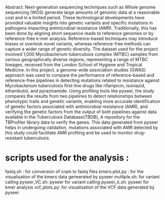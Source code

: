 Abstract:
Next-generation sequencing techniques such as Whole genome sequencing (WGS) generate large amounts of genomic data at a reasonable cost and in a limited period. These technological developments have provided valuable insights into genetic variants and specific mutations in pathogens impacting antimicrobial resistance (AMR). Traditionally, this has been done by aligning short sequence reads to reference genomes or by reference-free k-mer analysis. Reference-based techniques may introduce biases or overlook novel variants, whereas reference-free methods can capture a wider range of genetic diversity. The dataset used for the project involved 1,000 Mycobacterium tuberculosis complex (MTBC) samples from various geographically diverse regions, representing a range of MTBC lineages, received from the London School of Hygiene and Tropical Medicine.  In this project, a genome-wide association studies (GWAS) approach was used to compare the performance of reference-based and reference-free pipelines in detecting mutations related to resistance against Mycobacterium tuberculosis first-line drugs like rifampicin, isoniazid, ethambutol, and pyrazinamide. Using profiling tools like pyseer, the study compares the results from two pipelines to detect relationships between phenotypic traits and genetic variants, enabling more accurate identification of genetic factors associated with antimicrobial resistance (AMR), and verifying the genetic factors from the output of both pipelines against data available in the Tuberculosis Database(TBDB),  A  repository for the TBProfiler library data to verify the genes. This data generated from pyseer helps in undergoing validation, mutations associated with AMR detected by this study could facilitate AMR profiling and be used to monitor drug-resistant tuberculosis.
# scripts used for the analysis :
fastq.sh : for conversion of cram to fastq files
kmers.plot.py : for the visualisation of the kmers data geneerated by pyseer
multiple.sh: for variant calling
pyseer_VC.sh: pyseer for variant calling
pyseer_k.sh: pyseer for kmer analysis
vcf_plots.py: for visualisation of the VCF data generated by pyseer

